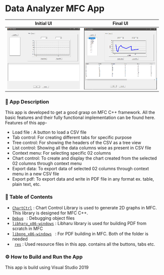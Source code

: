 # Data Analyzer MFC App
Initial UI            |  Final UI
:-------------------------:|:-------------------------:
![Fig. 1](https://github.com/EmonRezaBD/Data-Analyzer/blob/main/InitialView.PNG)  |  ![Fig. 2](https://github.com/EmonRezaBD/Data-Analyzer/blob/main/FinalView.PNG)

### :blue_book: App Description
This app is developed to get a good grasp on MFC C++ framework. All the basic features and their fully functional implementation can be found here.
Features of this app-
* Load file : A button to load a CSV file 
* Tab control: For creating different tabs for specific purpose
* Tree control: For showing the headers of the CSV as a tree view
* List control: Showing all the data columns wise as present in CSV file
* Context menu: For selecting specific 02 columns
* Chart control: To create and display the chart created from the selected 02 columns through context menu
* Export data: To export data of selected 02 columns through context menu in a new CSV file
* Export pdf: To export data and write in PDF file in any format ex. table, plain text, etc.

### :file_folder: Table of Contents 
* <code>[ChartCtrl](ChartCtrl)</code> : Chart Control Library is used to generate 2D graphs in MFC. This library is designed for MFC C++.
* <code>[Debug](Debug) </code> : Debugging object files
* <code>[libharu_x86-windows](libharu_x86-windows)</code> : Libharu library is used for building PDF from scratch in MFC
* <code>[libpng_x86-windows](libpng_x86-windows) </code> : For PDF building in MFC. Both of the folder is needed
* <code> [res](res)</code> : Used resource files in this app. contains all the buttons, tabs etc.
  
### :gear: How to Build and Run the App
This app is build using Visual Studio 2019




 
